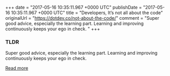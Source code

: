 +++
date = "2017-05-16 10:35:11.967 +0000 UTC"
publishDate = "2017-05-16 10:35:11.967 +0000 UTC"
title = "Developers, It’s not all about the code"
originalUrl = "https://dotdev.co/not-about-the-code/"
comment = "Super good advice, especially the learning part. Learning and improving continuously keeps your ego in check. "
+++

### TLDR

Super good advice, especially the learning part. Learning and improving continuously keeps your ego in check. 

[Read more](https://dotdev.co/not-about-the-code/)

